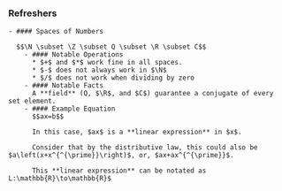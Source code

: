 ### Refreshers
	- #### Spaces of Numbers
	  
	  $$\N \subset \Z \subset Q \subset \R \subset C$$
		- #### Notable Operations
		  * $+$ and $*$ work fine in all spaces.
		  * $-$ does not always work in $\N$
		  * $/$ does not work when dividing by zero
		- #### Notable Facts
		  A **field** (Q, $\R$, and $C$) guarantee a conjugate of every set element.
		- #### Example Equation
		  $$ax=b$$
		  
		  In this case, $ax$ is a **linear expression** in $x$.
		  
		  Consider that by the distributive law, this could also be $a\left(x+x^{^{\prime}}\right)$, or, $ax+ax^{^{\prime}}$.
		  
		  This **linear expression** can be notated as L:\mathbb{R}\to\mathbb{R}$
